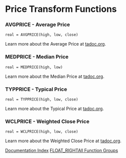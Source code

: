 # Price Transform Functions
### AVGPRICE - Average Price
```
real = AVGPRICE(high, low, close)
```

Learn more about the Average Price at [tadoc.org](http://www.tadoc.org/indicator/AVGPRICE.htm).  
### MEDPRICE - Median Price
```
real = MEDPRICE(high, low)
```

Learn more about the Median Price at [tadoc.org](http://www.tadoc.org/indicator/MEDPRICE.htm).  
### TYPPRICE - Typical Price
```
real = TYPPRICE(high, low, close)
```

Learn more about the Typical Price at [tadoc.org](http://www.tadoc.org/indicator/TYPPRICE.htm).  
### WCLPRICE - Weighted Close Price
```
real = WCLPRICE(high, low, close)
```

Learn more about the Weighted Close Price at [tadoc.org](http://www.tadoc.org/indicator/WCLPRICE.htm).  

[Documentation Index](../doc_index.html)
[FLOAT_RIGHTAll Function Groups](../funcs.html)